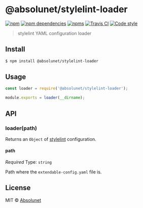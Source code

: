 # @absolunet/stylelint-loader

[![npm](https://img.shields.io/npm/v/@absolunet/stylelint-loader.svg)](https://www.npmjs.com/package/@absolunet/stylelint-loader)
[![npm dependencies](https://david-dm.org/absolunet/node-config-loader/status.svg?path=packages/stylelint)](https://david-dm.org/absolunet/node-config-loader?path=packages/stylelint)
[![npms](https://badges.npms.io/%40absolunet%2Fstylelint-loader.svg)](https://npms.io/search?q=%40absolunet%2Fstylelint-loader)
[![Travis CI](https://api.travis-ci.org/absolunet/node-config-loader.svg?branch=master)](https://travis-ci.org/absolunet/node-config-loader/builds)
[![Code style](https://img.shields.io/badge/code_style-@absolunet/node-659d32.svg)](https://github.com/absolunet/eslint-config)

> stylelint YAML configuration loader


## Install

```sh
$ npm install @absolunet/stylelint-loader
```


## Usage

```js
const loader = require('@absolunet/stylelint-loader');

module.exports = loader(__dirname);
```


## API

### loader(path)

Returns an `Object` of [stylelint](https://stylelint.io/) configuration.

#### path

*Required*
Type: `string`

Path where the `extendable-config.yaml` file is.



## License

MIT © [Absolunet](https://absolunet.com)
